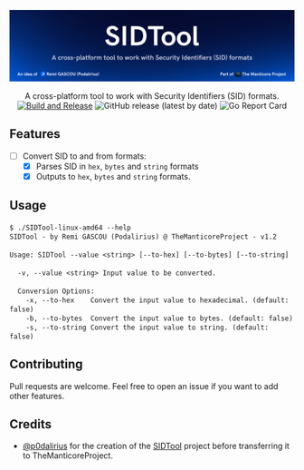 ![](./.github/banner.png)

<p align="center">
    A cross-platform tool to work with Security Identifiers (SID) formats.
    <br>
    <a href="https://github.com/TheManticoreProject/SIDTool/actions/workflows/release.yaml" title="Build"><img alt="Build and Release" src="https://github.com/TheManticoreProject/SIDTool/actions/workflows/release.yaml/badge.svg"></a>
    <img alt="GitHub release (latest by date)" src="https://img.shields.io/github/v/release/TheManticoreProject/SIDTool">
    <img alt="Go Report Card" src="https://goreportcard.com/badge/github.com/TheManticoreProject/SIDTool"> 
    <br>
</p>

## Features

- [ ] Convert SID to and from formats:
   - [x] Parses SID in `hex`, `bytes` and `string` formats
   - [x] Outputs to `hex`, `bytes` and `string` formats.

## Usage

```              
$ ./SIDTool-linux-amd64 --help
SIDTool - by Remi GASCOU (Podalirius) @ TheManticoreProject - v1.2

Usage: SIDTool --value <string> [--to-hex] [--to-bytes] [--to-string]

  -v, --value <string> Input value to be converted.

  Conversion Options:
    -x, --to-hex    Convert the input value to hexadecimal. (default: false)
    -b, --to-bytes  Convert the input value to bytes. (default: false)
    -s, --to-string Convert the input value to string. (default: false)
```

## Contributing

Pull requests are welcome. Feel free to open an issue if you want to add other features.

## Credits
  - [@p0dalirius](https://github.com/p0dalirius) for the creation of the [SIDTool](https://github.com/p0dalirius/SIDTool) project before transferring it to TheManticoreProject.